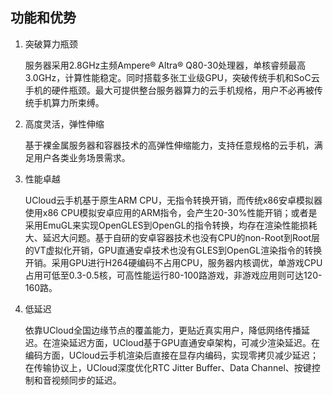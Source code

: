 <!--建议复杂操作配图说明-->
## 功能和优势
1. 突破算力瓶颈

   服务器采用2.8GHz主频Ampere® Altra® Q80-30处理器，单核睿频最高3.0GHz，计算性能稳定。同时搭载多张工业级GPU，突破传统手机和SoC云手机的硬件瓶颈。最大可提供整台服务器算力的云手机规格，用户不必再被传统手机算力所束缚。

2. 高度灵活，弹性伸缩

   基于裸金属服务器和容器技术的高弹性伸缩能力，支持任意规格的云手机，满足用户各类业务场景需求。
   
3. 性能卓越

   UCloud云手机基于原生ARM CPU，无指令转换开销，而传统x86安卓模拟器使用x86 CPU模拟安卓应用的ARM指令，会产生20-30%性能开销；或者是采用EmuGL来实现OpenGLES到OpenGL的指令转换，均存在渲染性能损耗大、延迟大问题。基于自研的安卓容器技术也没有CPU的non-Root到Root层的VT虚拟化开销，GPU直通安卓技术也没有GLES到OpenGL渲染指令的转换开销。采用GPU进行H264硬编码不占用CPU，服务器内核调优，单游戏CPU占用可低至0.3-0.5核，可高性能运行80-100路游戏，非游戏应用则可达120-160路。

4. 低延迟

   依靠UCloud全国边缘节点的覆盖能力，更贴近真实用户，降低网络传播延迟。在渲染延迟方面，UCloud基于GPU直通安卓架构，可减少渲染延迟。在编码方面，UCloud云手机渲染后直接在显存内编码，实现零拷贝减少延迟；在传输协议上，UCloud深度优化RTC Jitter Buffer、Data Channel、按键控制和音视频同步的延迟。
   
